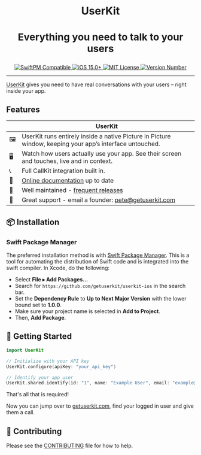 <h1 align="center">UserKit</h1>

<h3 style="font-size:26" align="center">Everything you need to talk to your users</h3>

<p align="center">
  <a href="https://docs.superwall.com/docs/installation-via-spm">
    <img src="https://img.shields.io/badge/SwiftPM-Compatible-orange" alt="SwiftPM Compatible">
  </a>
  <a href="https://getuserkit.com/">
    <img src="https://img.shields.io/badge/iOS-15.0+-blue" alt="iOS 15.0+">
  </a>
  <a href="https://github.com/getuserkit/UserKit-iOS/blob/master/LICENSE">
    <img src="https://img.shields.io/badge/license-MIT-green/" alt="MIT License">
  </a>
  <a href="https://getuserkit.com/">
    <img src="https://img.shields.io/github/v/tag/getuserkit/UserKit-ios" alt="Version Number">
  </a>
</p>

---

[UserKit](https://getuserkit.com/) gives you need to have real conversations with your users – right inside your app.

## Features

|     | UserKit                                                                                                  |
| --- | -------------------------------------------------------------------------------------------------------- |
| 🖼️  | UserKit runs entirely inside a native Picture in Picture window, keeping your app’s interface untouched. |
| 🖥️  | Watch how users actually use your app. See their screen and touches, live and in context.                |
| 📞  | Full CallKit integration built in.                                                                       |
| 📝  | [Online documentation](https://docs.getuserkit.com) up to date                                           |
| 💯  | Well maintained - [frequent releases](https://github.com/getuserkit/UserKit-iOS/releases)                |
| 📮  | Great support - email a founder: pete@getuserkit.com                                                     |

## 📦 Installation

### Swift Package Manager

The preferred installation method is with [Swift Package Manager](https://swift.org/package-manager/). This is a tool for automating the distribution of Swift code and is integrated into the swift compiler. In Xcode, do the following:

- Select **File ▸ Add Packages...**
- Search for `https://github.com/getuserkit/userkit-ios` in the search bar.
- Set the **Dependency Rule** to **Up to Next Major Version** with the lower bound set to **1.0.0**.
- Make sure your project name is selected in **Add to Project**.
- Then, **Add Package**.

## 🚀 Getting Started

```swift
import UserKit

// Initialize with your API key
UserKit.configure(apiKey: "your_api_key")

// Identify your app user
UserKit.shared.identify(id: "1", name: "Example User", email: "example@user.com")
```

That's all that is required!

Now you can jump over to [getuserkit.com](https://getuserkit.com), find your logged in user and give them a call.

## 🤝 Contributing

Please see the [CONTRIBUTING](.github/CONTRIBUTING.md) file for how to help.
